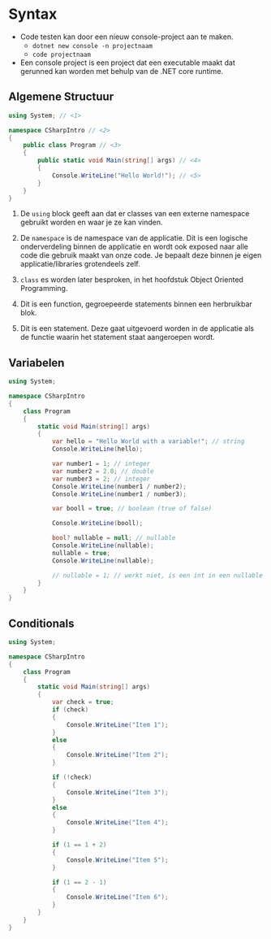 # Syntax
* Code testen kan door een nieuw console-project aan te maken. 
    - `dotnet new console -n projectnaam`
    - `code projectnaam`
* Een console project is een project dat een executable maakt dat gerunned kan worden met behulp van de .NET core runtime.

## Algemene Structuur 
```cs
using System; // <1> 

namespace CSharpIntro // <2>
{
    public class Program // <3>
    {
        public static void Main(string[] args) // <4>
        {
            Console.WriteLine("Hello World!"); // <5>
        }
    }
}
```
1. De `using` block geeft aan dat er classes van een externe namespace gebruikt worden en waar je ze kan vinden.

2. De `namespace` is de namespace van de applicatie. Dit is een logische onderverdeling binnen de applicatie en wordt ook exposed naar alle code die gebruik maakt van onze code. Je bepaalt deze binnen je eigen applicatie/libraries grotendeels zelf.

3. `class` es worden later besproken, in het hoofdstuk Object Oriented Programming. 

4. Dit is een function, gegroepeerde statements binnen een herbruikbar blok. 

5. Dit is een statement. Deze gaat uitgevoerd worden in de applicatie als de functie waarin het statement staat aangeroepen wordt.

## Variabelen
```cs
using System;

namespace CSharpIntro
{
    class Program
    {
        static void Main(string[] args)
        {
            var hello = "Hello World with a variable!"; // string
            Console.WriteLine(hello);

            var number1 = 1; // integer 
            var number2 = 2.0; // double
            var number3 = 2; // integer
            Console.WriteLine(number1 / number2);
            Console.WriteLine(number1 / number3);

            var booll = true; // boolean (true of false)

            Console.WriteLine(booll);

            bool? nullable = null; // nullable
            Console.WriteLine(nullable);
            nullable = true;
            Console.WriteLine(nullable);

            // nullable = 1; // werkt niet, is een int in een nullable bool!
        }
    }
}
```
 
## Conditionals 
```cs
using System;

namespace CSharpIntro
{
    class Program
    {
        static void Main(string[] args)
        {
            var check = true;
            if (check)
            {
                Console.WriteLine("Item 1");
            }
            else
            {
                Console.WriteLine("Item 2");
            }

            if (!check)
            {
                Console.WriteLine("Item 3");
            }
            else
            {
                Console.WriteLine("Item 4");
            }

            if (1 == 1 + 2)
            {
                Console.WriteLine("Item 5");
            }

            if (1 == 2 - 1)
            {
                Console.WriteLine("Item 6");
            }
        }
    }
}
```